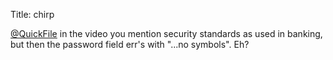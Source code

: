 Title: chirp

<a href="http://twitter.com/QuickFile">@QuickFile</a> in the video you mention security standards as used in banking, but then the password field err's with "...no symbols". Eh?
